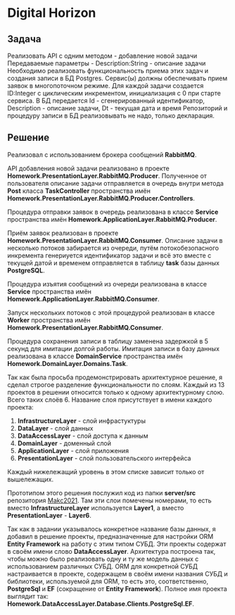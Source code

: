 ﻿# Digital Horizon

## Задача

Реализовать API с одним методом - добавление новой задачи
Передаваемые параметры - Description:String - описание задачи
Необходимо реализовать функциональность приема этих задач и создания записи в БД Postgres. Сервис(ы) должны обеспечивать прием заявок в многопоточном режиме. Для каждой задачи создается ID:Integer с циклическим инкрементом, инициализация с 0 при старте сервиса. В БД передается Id - сгенерированный идентификатор, Description - описание задачи, Dt - текущая дата и время
Репозиторий и процедуру записи в БД реализовывать не надо, только декларация.

## Решение

Реализовал с использованием брокера сообщений **RabbitMQ**.

API добавления новой задачи реализовано в проекте **Homework.PresentationLayer.RabbitMQ.Producer**. Полученное от пользователя описание задачи отправляется в очередь внутри метода **Post** класса **TaskController** пространства имён **Homework.PresentationLayer.RabbitMQ.Producer.Controllers**.

Процедура отправки заявок в очередь реализована в классе **Service** пространства имён **Homework.ApplicationLayer.RabbitMQ.Producer**.

Приём заявок реализован в проекте **Homework.PresentationLayer.RabbitMQ.Consumer**. Описание задачи в несколько потоков забирается из очереди, путём потокобезопасного инкремента генериуется идентификатор задачи и всё это вместе с текущей датой и временем отправляется в таблицу **task** базы данных **PostgreSQL**.

Процедура изъятия сообщений из очереди реализована в классе **Service** пространства имён **Homework.ApplicationLayer.RabbitMQ.Consumer**.

Запуск нескольких потоков с этой процедурой реализован в классе **Worker** пространства имён **Homework.PresentationLayer.RabbitMQ.Consumer**.

Процедура сохранения записи в таблицу заменена задержкой в 5 секунд для имитации долгой работы. Имитация записи в базу данных реализована в классе **DomainService** пространства имён **Homework.DomainLayer.Domains.Task**.

Так как была просьба продемонстрировать архитектурное решение, я сделал строгое разделение функциональности по слоям. Каждый из 13 проектов в решении относится только к одному архитектурному слою. Всего таких слоёв 6. Название слоя присутствует в имени каждого проекта:

1. **InfrastructureLayer** - слой инфрастуктуры
1. **DataLayer** - слой данных
1. **DataAccessLayer** - слой доступа к данным
1. **DomainLayer** - доменный слой
1. **ApplicationLayer** - слой приложения
1. **PresentationLayer** - слой пользовательского интерфейса

Каждый нижележащий уровень в этом списке зависит только от вышележащих.

Прототипом этого решения послужил код из папки **server/src** репозитория [Makc2021](https://github.com/maxim-kuzmin/Makc2021/tree/main/server/src). Там эти слои помечены номерами, то есть вместо **InfrastructureLayer** используется **Layer1**, а вместо **PresentationLayer** - **Layer6**.

Так как в задании указывалось конкретное название базы данных, я добавил в решение проекты, предназначенные для настройки ORM **Entity Framework** на работу с этим типом СУБД. Эти проекты содержат в своём имени слово **DataAccessLayer**. Архитектура построена так, чтобы можно было реализовать одну и ту же модель данных с использованием различных СУБД. ORM для конкретной СУБД настраивается в проекте, содержащем в своём имени названия СУБД и библиотеки, используемой для ORM, то есть это, соответственно, **PostgreSql** и **EF** (сокращение от **Entity Framework**). Полное имя проекта выглядит так: **Homework.DataAccessLayer.Database.Clients.PostgreSql.EF**.
